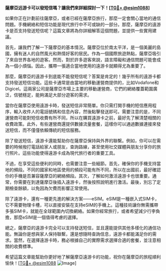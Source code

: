 **薩摩亞远游卡可以發短信嗎？讓我們來詳細探討一下！[[TG💪+ @esim1088](https://t.me/s/esim1088)]**

如果你正在計劃前往薩摩亞，或者已經在薩摩亞旅行，那麼一定會關心當地的通信問題。手機網絡和短信功能是現代旅行中不可或缺的一部分。那麼，薩摩亞的遠游卡是否支持發送短信呢？這篇文章將為你詳細解答這個問題，並提供一些實用建議。

首先，讓我們了解一下薩摩亞的基本情況。薩摩亞位於南太平洋，是一個美麗的島國，擁有迷人的自然風光和熱情好客的居民。作為一個國際旅遊熱點，薩摩亞吸引了來自世界各地的遊客。然而，對於許多遊客來說，語言障礙和通信問題可能會成為一個小煩惱。因此，攜帶一張適合當地使用的遠游卡就顯得尤為重要了。

那麼，薩摩亞的遠游卡到底能不能發短信呢？答案是肯定的！幾乎所有的遠游卡都支持發送短信功能。這些卡通常是由當地的移動運營商提供的，比如Vodafone和Digicel。這兩家公司是薩摩亞市場上主要的移動運營商，它們的網絡覆蓋範圍廣泛，信號穩定，能夠滿足大部分遊客的需求。

當你在薩摩亞使用遠游卡時，發送短信非常簡單。你只需打開手機的短信應用程序，輸入收件人的電話號碼和信息內容，然後點擊發送即可。需要注意的是，不同運營商可能對短信收費有所不同，所以在購買遠游卡之前，最好先了解清楚相關的收費政策。此外，有些運營商還提供數據流量套餐，這樣你可以通過數據連接來發送短信，而不僅僅依賴傳統的短信服務。

除了發送短信，遠游卡還能幫助你在薩摩亞保持與外界的聯繫。例如，你可以在需要的時候撥打電話給家人或朋友，查詢路線，甚至使用社交媒體與朋友分享你的旅行照片。這些功能使得遠游卡成為現代旅行者的重要工具。

不過，在享受這些便利的同時，也需要注意一些細節。首先，確保你的手機支持當地的頻段。不同的國家和地區使用的頻段可能有所不同，所以在出國前，最好確認你的手機是否兼容薩摩亞的網絡頻段。其次，了解如何激活遠游卡也很重要。通常，你需要在到達薩摩亞後插入遠游卡，然後按照說明進行激活。最後，別忘了定期檢查餘額，以免因為欠費而影響正常使用。

除了遠游卡，還有一種更先進的解決方案——eSIM。eSIM是一種嵌入式SIM卡，它不需要物理卡槽，可以直接安裝在支持eSIM的手機上。這種技術讓你無需攜帶多張SIM卡，就能在全球範圍內切換網絡。如果你經常旅行，或者希望減少行李負擔，那麼eSIM是一個值得考慮的選擇。

總之，薩摩亞的遠游卡完全可以支持發送短信，並且還能提供其他多樣化的通信功能。無論你是想與家人保持聯繫，還是想隨時查詢信息，遠游卡都能滿足你的需求。當然，在選擇遠游卡時，務必根據自己的實際需求選擇合適的套餐，並注意相關的收費標準。

希望這篇文章能幫助你更好地了解薩摩亞遠游卡的功能，祝你在薩摩亞的旅程順利愉快！[[TG💪+ @esim1088](https://t.me/s/esim1088) ![Image](https://i.postimg.cc/4NQfJmqS/Snipaste-2025-05-13-00-14-12.png)]